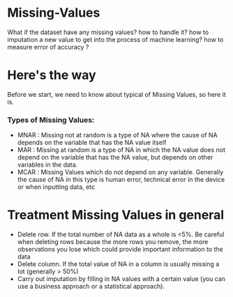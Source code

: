 # Missing-Values
What if the dataset have any missing values? how to handle it? 
how to imputation a new value to get into the process of machine learning?
how to measure error of accuracy ?

# Here's the way
Before we start, we need to know about typical of Missing Values, so here it is.
### Types of Missing Values:
- MNAR : Missing not at random is a type of NA where the cause of NA depends on the variable that has the NA value itself
- MAR : Missing at random is a type of NA in which the NA value does not depend on the variable that has the NA value, but depends on other variables in the data.
- MCAR : Missing Values which do not depend on any variable. Generally the cause of NA in this type is human error, technical error in the device or when inputting data, etc

# Treatment Missing Values in general

- Delete row. If the total number of NA data as a whole is <5%. Be careful when deleting rows because the more rows you remove, the more observations you lose which could provide important information to the data
- Delete column. If the total value of NA in a column is usually missing a lot (generally > 50%)
- Carry out imputation by filling in NA values with a certain value (you can use a business approach or a statistical approach).
